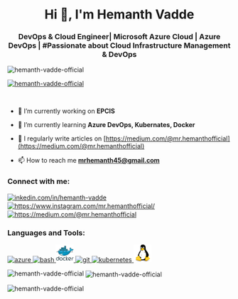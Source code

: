 <h1 align="center">Hi 👋, I'm Hemanth Vadde</h1>
<h3 align="center">DevOps & Cloud Engineer| Microsoft Azure Cloud | Azure DevOps | #Passionate about Cloud Infrastructure Management & DevOps</h3>

<p align="left"> <img src="https://komarev.com/ghpvc/?username=hemanth-vadde-official&label=Profile%20views&color=0e75b6&style=flat" alt="hemanth-vadde-official" /> </p>

<p align="left"> <a href="https://github.com/ryo-ma/github-profile-trophy"><img src="https://github-profile-trophy.vercel.app/?username=hemanth-vadde-official" alt="hemanth-vadde-official" /></a> </p>

<p align="left"> <a href="https://twitter.com/" target="blank"><img src="https://img.shields.io/twitter/follow/?logo=twitter&style=for-the-badge" alt="" /></a> </p>

- 🔭 I’m currently working on **EPCIS**

- 🌱 I’m currently learning **Azure DevOps, Kubernates, Docker**

- 📝 I regularly write articles on [https://medium.com/@mr.hemanthofficial](https://medium.com/@mr.hemanthofficial)

- 📫 How to reach me **mrhemanth45@gmail.com**

<h3 align="left">Connect with me:</h3>
<p align="left">
<a href="https://linkedin.com/in/inkedin.com/in/hemanth-vadde" target="blank"><img align="center" src="https://raw.githubusercontent.com/rahuldkjain/github-profile-readme-generator/master/src/images/icons/Social/linked-in-alt.svg" alt="inkedin.com/in/hemanth-vadde" height="30" width="40" /></a>
<a href="https://instagram.com/https://www.instagram.com/mr.hemanthofficial/" target="blank"><img align="center" src="https://raw.githubusercontent.com/rahuldkjain/github-profile-readme-generator/master/src/images/icons/Social/instagram.svg" alt="https://www.instagram.com/mr.hemanthofficial/" height="30" width="40" /></a>
<a href="https://medium.com/https://medium.com/@mr.hemanthofficial" target="blank"><img align="center" src="https://raw.githubusercontent.com/rahuldkjain/github-profile-readme-generator/master/src/images/icons/Social/medium.svg" alt="https://medium.com/@mr.hemanthofficial" height="30" width="40" /></a>
</p>

<h3 align="left">Languages and Tools:</h3>
<p align="left"> <a href="https://azure.microsoft.com/en-in/" target="_blank" rel="noreferrer"> <img src="https://www.vectorlogo.zone/logos/microsoft_azure/microsoft_azure-icon.svg" alt="azure" width="40" height="40"/> </a> <a href="https://www.gnu.org/software/bash/" target="_blank" rel="noreferrer"> <img src="https://www.vectorlogo.zone/logos/gnu_bash/gnu_bash-icon.svg" alt="bash" width="40" height="40"/> </a> <a href="https://www.docker.com/" target="_blank" rel="noreferrer"> <img src="https://raw.githubusercontent.com/devicons/devicon/master/icons/docker/docker-original-wordmark.svg" alt="docker" width="40" height="40"/> </a> <a href="https://git-scm.com/" target="_blank" rel="noreferrer"> <img src="https://www.vectorlogo.zone/logos/git-scm/git-scm-icon.svg" alt="git" width="40" height="40"/> </a> <a href="https://kubernetes.io" target="_blank" rel="noreferrer"> <img src="https://www.vectorlogo.zone/logos/kubernetes/kubernetes-icon.svg" alt="kubernetes" width="40" height="40"/> </a> <a href="https://www.linux.org/" target="_blank" rel="noreferrer"> <img src="https://raw.githubusercontent.com/devicons/devicon/master/icons/linux/linux-original.svg" alt="linux" width="40" height="40"/> </a> </p>

<p><img align="left" src="https://github-readme-stats.vercel.app/api/top-langs?username=hemanth-vadde-official&show_icons=true&locale=en&layout=compact" alt="hemanth-vadde-official" /></p>

<p>&nbsp;<img align="center" src="https://github-readme-stats.vercel.app/api?username=hemanth-vadde-official&show_icons=true&locale=en" alt="hemanth-vadde-official" /></p>

<p><img align="center" src="https://github-readme-streak-stats.herokuapp.com/?user=hemanth-vadde-official&" alt="hemanth-vadde-official" /></p>
